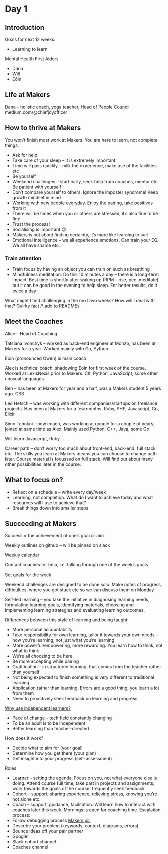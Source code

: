 # Day 1

## Introduction

Goals for next 12 weeks:

* Learning to learn

Mental Health First Aiders
* Dana
* Will
* Eóin

## Life at Makers

Dana – holistic coach, yoga teacher, Head of People Council
medium.com/@chiefjoyofficer

## How to thrive at Makers

You won’t finish most work at Makers. You are here to learn, not complete things.

* Ask for help
* Take care of your sleep – it is extremely important
* Time will pass quickly – milk the experience, make use of the facilities etc
* Be yourself
* Weekend challenges – start early, seek help from coaches, mentor etc. Be patient with yourself
* Don’t compare yourself to others. Ignore the imposter syndrome! Keep growth mindset in mind
* Working with new people everyday. Enjoy the pairing, take positives from it
* There will be times when you or others are stressed, it’s also fine to be fine
* Trust the process!
* Socialising is important 😊
* Makers is not about finding certainty, it’s more like learning to surf
* Emotional intelligence – we all experience emotions. Can train your EQ. We all have shame etc.

### Train attention

* Train focus by having an object you can train on such as breathing
* Mindfulness meditation. Do this 10 minutes a day – there is a long-term impact. Best time is shortly after waking up (RPM – rise, pee, meditate) but it can be good in the evening to help sleep. For better results, do it twice a day

What might I find challenging in the next two weeks?
How will I deal with that?
Quirky fact
/\ add to READMEs

## Meet the Coaches

Alice – Head of Coaching

Tatsiana Ivonchyk – worked as back-end engineer at Monzo, has been at Makers for a year. Worked mainly with Go, Python

Eoin (pronounced Owen) is main coach.

Alex is technical coach, shadowing Eoin for first week of the course. Worked at LexisNexis prior to Makers. C#, Python, JavaScript, some other unusual languages

Ben – has been at Makers for year and a half, was a Makers student 5 years ago. CSS

Leo Hetsch – was working with different companies/startups on freelance projects. Has been at Makers for a few months. Ruby, PHP, Javascript, Go, Elixir

Simo Tchokni – new coach, was working at google for a couple of years, joined at same time as Alex. Mainly used Python, C++, Java, some Go

Will learn Javascript, Ruby

Career path – don’t worry too much about front-end, back-end, full stack etc. The skills you learn at Makers means you can choose to change path later. Course material is focussed on full stack. Will find out about many other possibilities later in the course.

## What to focus on?

* Reflect on a schedule – write every day/week
* Learning, not completion. What do I want to achieve today and what resources will I use to achieve that?
* Break things down into smaller steps

## Succeeding at Makers

Success = the achievement of one’s goal or aim

Weekly outlines on github – will be pinned on slack

Weekly calendar

Contact coaches for help, i.e. talking through one of the week’s goals

Set goals for the week

Weekend challenges are designed to be done solo. Make notes of progress, difficulties, where you got stuck etc so we can discuss them on Monday

Self-led learning – you take the initiative in diagnosing learning needs, formulating learning goals, identifying materials, choosing and implementing learning strategies and evaluating learning outcomes.

Differences between this style of learning and being taught:

* More personal accountability
* Take responsibility for own learning, tailor it towards your own needs – how you’re learning, not just what you’re learning
* More powerful/empowering, more rewarding. You learn how to think, not what to think
* We’re all choosing to be here
* Be more accepting while pairing
* Gratification – in structured learning, that comes from the teacher rather than yourself
* Not being expected to finish something is very different to traditional learning
* Application rather than learning. Errors are a good thing, you learn a lot from them
* Need to proactively seek feedback on learning and progress

[Why use independent learners?](https://blog.makersacademy.com/why-we-build-independent-learners-b16de5201a79)

* Pace of change – tech field constantly changing
* To be an adult is to be independent
* Better learning than teacher-directed

How does it work?

* Decide what to aim for (your goal)
* Determine how you get there (your plan)
* Get insight into your progress (self-assessment)

Roles

* Learner – setting the agenda. Focus on you, not what everyone else is doing. Attend course full time, take part in projects and assignments, work towards the goals of the course, frequently seek feedback
* Cohort – support, sharing experience, relieving stress, knowing you’re not alone etc.
* Coach – support, guidance, facilitation.
Will learn how to interact with coaches later this week. Mornings is open for coaching time.
Escalation process:
* Follow debugging process [Makers pill](https://github.com/makersacademy/course/blob/master/pills/debugging.md)
* Describe your problem (keywords, context, diagrams, errors)
* Bounce ideas off your pair partner
* Google!
* Slack cohort channel
* Coaches channel
